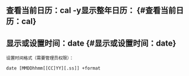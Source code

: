 ## 查看当前日历：cal   -y显示整年日历： {#查看当前日历：cal}

## 显示或设置时间：date {#显示或设置时间：date}

```
设置时间格式（需要管理员权限）：

date [MMDDhhmm[[CC]YY][.ss]] +format
```



